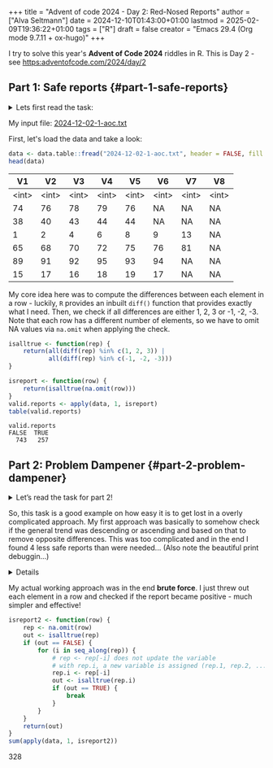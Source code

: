 +++
title = "Advent of code 2024 - Day 2: Red-Nosed Reports"
author = ["Alva Seltmann"]
date = 2024-12-10T01:43:00+01:00
lastmod = 2025-02-09T19:36:22+01:00
tags = ["R"]
draft = false
creator = "Emacs 29.4 (Org mode 9.7.11 + ox-hugo)"
+++

I try to solve this year's **Advent of Code 2024** riddles in R. This is Day 2 -
see <https:adventofcode.com/2024/day/2>

<!--more-->


## Part 1: Safe reports {#part-1-safe-reports}

<details>
<summary>Lets first read the task:</summary>
<div class="details">

> The unusual data (your puzzle input) consists of many **reports**,
> one report per line. Each report is a list of numbers called **levels** that are
> separated by spaces. For example:

```text
7 6 4 2 1
1 2 7 8 9
9 7 6 2 1
1 3 2 4 5
8 6 4 4 1
1 3 6 7 9
```

> This example data contains six reports each containing five levels.
>
> The engineers are trying to figure out which reports are **safe**. The Red-Nosed
> reactor safety systems can only tolerate levels that are either gradually
> increasing or gradually decreasing. So, a report only counts as safe if both of
> the following are true:
>
> -   The levels are either **all increasing** or **all decreasing**.
> -   Any two adjacent levels differ by **at least one** and **at most three**.
>
> In the example above, the reports can be found safe or unsafe by checking those
> rules:
>
> -   `7 6 4 2 1`: **Safe** because the levels are all decreasing by 1 or 2.
> -   `1 2 7 8 9`: **Unsafe** because `2 7` is an increase of 5.
> -   `9 7 6 2 1`: **Unsafe** because `6 2` is a decrease of 4.
> -   `1 3 2 4 5`: **Unsafe** because `1 3` is increasing but `3 2` is decreasing.
> -   `8 6 4 4 1`: **Unsafe** because `4 4` is neither an increase or a decrease.
> -   `1 3 6 7 9`: **Safe** because the levels are all increasing by 1, 2, or 3.
>
> So, in this example, **`2`** reports are **safe**.
>
> Analyze the unusual data from the engineers. **How many reports are safe?**
</div>
</details>

My input file: [2024-12-02-1-aoc.txt](https://github.com/aseltmann/aseltmann.github.io-org-src/blob/main/data/2024-12-02-1-aoc.txt)

First, let's load the data and take a look:

```R
data <- data.table::fread("2024-12-02-1-aoc.txt", header = FALSE, fill = TRUE)
head(data)
```

| V1          | V2          | V3          | V4          | V5          | V6          | V7          | V8          |
|-------------|-------------|-------------|-------------|-------------|-------------|-------------|-------------|
| &lt;int&gt; | &lt;int&gt; | &lt;int&gt; | &lt;int&gt; | &lt;int&gt; | &lt;int&gt; | &lt;int&gt; | &lt;int&gt; |
| 74          | 76          | 78          | 79          | 76          | NA          | NA          | NA          |
| 38          | 40          | 43          | 44          | 44          | NA          | NA          | NA          |
| 1           | 2           | 4           | 6           | 8           | 9           | 13          | NA          |
| 65          | 68          | 70          | 72          | 75          | 76          | 81          | NA          |
| 89          | 91          | 92          | 95          | 93          | 94          | NA          | NA          |
| 15          | 17          | 16          | 18          | 19          | 17          | NA          | NA          |

My core idea here was to compute the differences between each element in a row -
luckily, `R` provides an inbuilt `diff()` function that provides exactly what I
need. Then, we check if all differences are either 1, 2, 3 or -1, -2, -3. Note
that each row has a different number of elements, so we have to omit NA values
via `na.omit` when applying the check.

```R
isalltrue <- function(rep) {
    return(all(diff(rep) %in% c(1, 2, 3)) |
           all(diff(rep) %in% c(-1, -2, -3)))
}

isreport <- function(row) {
    return(isalltrue(na.omit(row)))
}
valid.reports <- apply(data, 1, isreport)
table(valid.reports)
```

```text
valid.reports
FALSE  TRUE
  743   257
```


## Part 2: Problem Dampener {#part-2-problem-dampener}

<details>
<summary>Let&rsquo;s read the task for part 2!</summary>
<div class="details">

> The engineers are surprised by the low number of safe reports until they realize
> they forgot to tell you about the Problem Dampener.
>
> The Problem Dampener is a reactor-mounted module that lets the reactor safety
> systems **tolerate a single bad level** in what would otherwise be a safe report.
> It's like the bad level never happened!
>
> Now, the same rules apply as before, except if removing a single level from an
> unsafe report would make it safe, the report instead counts as safe.
>
> More of the above example's reports are now safe:
>
> -   -`7 6 4 2 1`: **Safe** without removing any level.
> -   -`1 2 7 8 9`: **Unsafe** regardless of which level is removed.
> -   -`9 7 6 2 1`: **Unsafe** regardless of which level is removed.
> -   -`1 3 2 4 5`: **Safe** by removing the second level, `3`.
> -   -`8 6 4 4 1`: **Safe** by removing the third level, `4`.
> -   -`1 3 6 7 9`: **Safe** without removing any level.
>
> Thanks to the Problem Dampener, **`4`** reports are actually **safe**!
>
> Update your analysis by handling situations where the Problem Dampener can
> remove a single level from unsafe reports. **How many reports are now safe?**
</div>
</details>

So, this task is a good example on how easy it is to get lost in a overly
complicated approach. My first approach was basically to somehow check if the
general trend was descending or ascending and based on that to remove opposite
differences. This was too complicated and in the end I found 4 less safe reports
than were needed... (Also note the beautiful print debuggin...)

<details>
<div class="details">

```R

isalltrue <- function(reptrue1, reptrue2) {
    return((all(reptrue1) == TRUE) | (all(reptrue2) == TRUE))
}

iscorrtrue <- function(rep, reptrue) {
    rep <- rep[-which.min(reptrue)]
    repdiff <- diff(rep)
    reptrue1 <- !(repdiff < 1 | repdiff > 3)
    reptrue2 <- !(repdiff < -3 | repdiff > -1)
    out <- isalltrue(reptrue1, reptrue2)
    print(rep)
    print(out)
    return(out)
}

isreport2 <- function(row) {
    print("")
    rep <- na.omit(as.numeric(row))
    print(c(rep))
    repdiff <- c(1, diff(rep))
    reptrue1 <- !(repdiff < 1 | repdiff > 3)
    repdiff <- c(-1, diff(rep))
    reptrue2 <- !(repdiff < -3 | repdiff > -1)
    if (isalltrue(reptrue1, reptrue2) == TRUE) {
        out <- isalltrue(reptrue1, reptrue2)
        print("----- 1 -----")
        print(out)
    } else if (sum(diff(rep) > 0) > sum(diff(rep) < 0)) {
        print("----- 2 -----")
        out <- iscorrtrue(rep, reptrue1)
    } else if (sum(diff(rep) < 0) > sum(diff(rep) > 0)) {
        print("----- 3 -----")
        out <- iscorrtrue(rep, reptrue2)
    } else {
        out <- FALSE
    }
    if (out == FALSE) {
        print("----- 4 -----")
        rep <- na.omit(as.numeric(row))[-1]
        repdiff <- diff(rep)
        reptrue1 <- !(repdiff < 1 | repdiff > 3)
        reptrue2 <- !(repdiff < -3 | repdiff > -1)
        out <- isalltrue(reptrue1, reptrue2)
        print(c(rep))
        print(out)
    }
    return(out)
}
```
</div>
</details>

My actual working approach was in the end **brute force**. I just threw out each
element in a row and checked if the report became positive - much simpler and effective!

```R
isreport2 <- function(row) {
    rep <- na.omit(row)
    out <- isalltrue(rep)
    if (out == FALSE) {
        for (i in seq_along(rep)) {
            # rep <- rep[-i] does not update the variable
            # with rep.i, a new variable is assigned (rep.1, rep.2, ...)
            rep.i <- rep[-i]
            out <- isalltrue(rep.i)
            if (out == TRUE) {
                break
            }
        }
    }
    return(out)
}
sum(apply(data, 1, isreport2))
```

328
